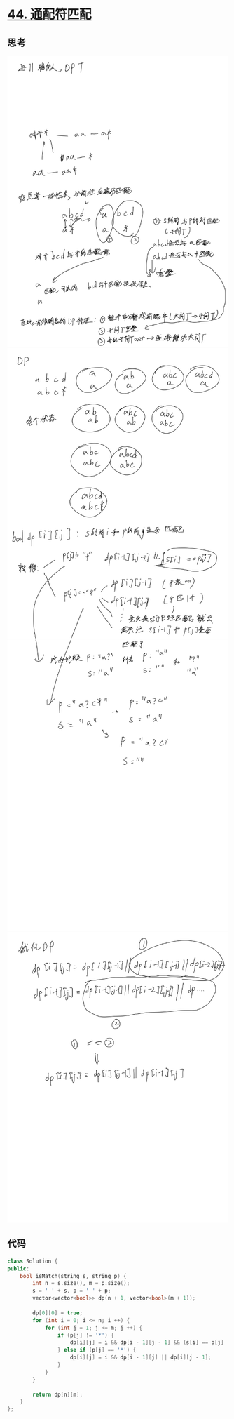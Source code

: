 # [44. 通配符匹配](https://leetcode.cn/problems/wildcard-matching/description/)

## 思考

![36](../images/36.png)
![37](../images/37.png)
![38](../images/38.png)
![39](../images/39.png)

## 代码

```c++
class Solution {
public:
    bool isMatch(string s, string p) {
        int n = s.size(), m = p.size();
        s = ' ' + s, p = ' ' + p;
        vector<vector<bool>> dp(n + 1, vector<bool>(m + 1));

        dp[0][0] = true;
        for (int i = 0; i <= n; i ++) {
            for (int j = 1; j <= m; j ++) {
                if (p[j] != '*') {
                    dp[i][j] = i && dp[i - 1][j - 1] && (s[i] == p[j] || p[j] == '?');
                } else if (p[j] == '*') {
                    dp[i][j] = i && dp[i - 1][j] || dp[i][j - 1];
                }
            }
        }

        return dp[n][m];
    }
};
```
